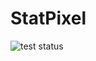 # StatPixel

![test status](https://github.com/matteopolak/statpixel-rs/actions/workflows/test.yml/badge.svg)
